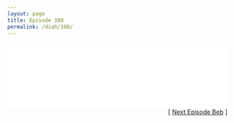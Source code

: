 ```yaml
---
layout: page
title: Episode 108
permalink: /diah/108/
---
```


<iframe allowfullscreen="true" frameborder="0" style="width:100%;" marginheight="0" marginwidth="0" mozallowfullscreen="true" scrolling="NO" src="//gdriveplayer.us/embed2.php?link=mt%252BPQR7KQej1WpSfl3tF5w6Ku11ZXqxG2ESJI89v%252F6RyVeukeFXu7f%252FcJ%252Bhi9YKoNl4G8NoY%252BSWPM1Xv%252B0tvHlqFZJWskHFb%252B3h6%252FjrUCqycT1r3DEyLBTvXSyRciT3iqe3erzc4e2DRRoZSLZe9FT%252BSHn%252FHlAq4b777Igg1TXSmIaZMhMUHi%252BGHgHQmU7lGxpuRn%252FaeyMiF6DTMZlMz2v&amp;no_adult=yes" webkitallowfullscreen="true"></iframe>

<div align="right">[ <a href="/diah/109/">Next Episode Beb</a> ]</div>

